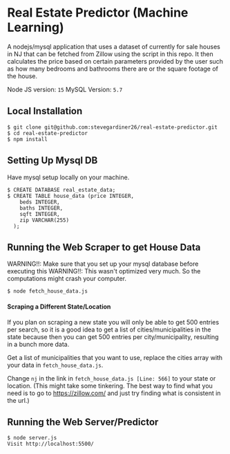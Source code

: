 # Real Estate Predictor (Machine Learning)

A nodejs/mysql application that uses a dataset of currently for sale houses in NJ that can be fetched from Zillow
using the script in this repo. It then calculates the price based on certain parameters provided
by the user such as how many bedrooms and bathrooms there are or the square footage of the house.

Node JS version: `15`
MySQL Version: `5.7`

## Local Installation

    $ git clone git@github.com:stevegardiner26/real-estate-predictor.git
    $ cd real-estate-predictor
    $ npm install

## Setting Up Mysql DB
    
Have mysql setup locally on your machine.

    $ CREATE DATABASE real_estate_data;
    $ CREATE TABLE house_data (price INTEGER,
        beds INTEGER,
        baths INTEGER,
        sqft INTEGER,
        zip VARCHAR(255)
      );

## Running the Web Scraper to get House Data
    
WARNING!!: Make sure that you set up your mysql database before executing this
WARNING!!: This wasn't optimized very much. So the computations might crash your computer.

    $ node fetch_house_data.js

#### Scraping a Different State/Location

If you plan on scraping a new state you will only be able to get 500 entries
per search, so it is a good idea to get a list of cities/municipalities in the
state because then you can get 500 entries per city/municipality, resulting in
a bunch more data.

Get a list of municipalities that you want to use, replace
the cities array with your data in `fetch_house_data.js`.

Change `nj` in the link in `fetch_house_data.js [Line: 566]` to your state or location.
(This might take some tinkering. The best way to find what you need is to go to 
https://zillow.com/ and just try finding what is consistent in the url.)

## Running the Web Server/Predictor

    $ node server.js
    Visit http://localhost:5500/ 
